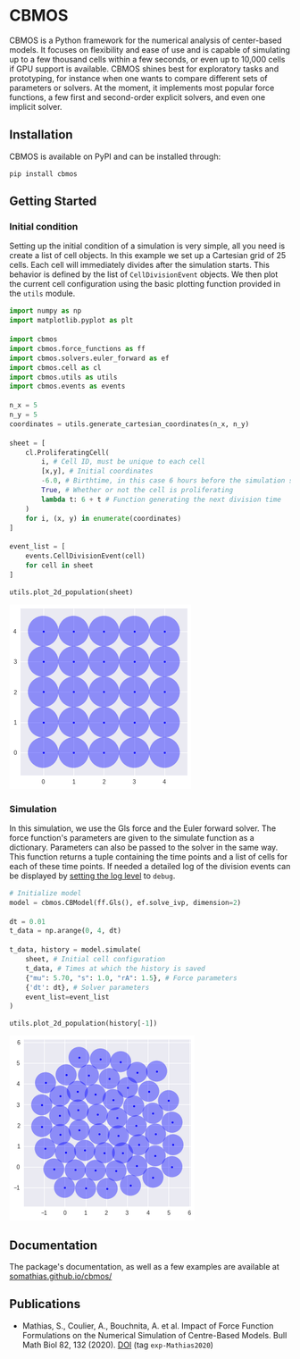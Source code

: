 # CBMOS

CBMOS is a Python framework for the numerical analysis of center-based models.
It focuses on flexibility and ease of use and is capable of simulating up to a
few thousand cells within a few seconds, or even up to 10,000 cells if GPU
support is available. CBMOS shines best for exploratory tasks and prototyping,
for instance when one wants to compare different sets of parameters or solvers.
At the moment, it implements most popular force functions, a few first and
second-order explicit solvers, and even one implicit solver.

## Installation
CBMOS is available on PyPI and can be installed through:
```
pip install cbmos
```

## Getting Started
### Initial condition

Setting up the initial condition of a simulation is very simple, all you need is create a list of cell objects. In this example we set up a Cartesian grid of 25 cells. Each cell will immediately divides after the simulation starts. This behavior is defined by the list of `CellDivisionEvent` objects. We then plot the current cell configuration using the basic plotting function provided in the `utils` module.


```python
import numpy as np
import matplotlib.pyplot as plt

import cbmos
import cbmos.force_functions as ff
import cbmos.solvers.euler_forward as ef
import cbmos.cell as cl
import cbmos.utils as utils
import cbmos.events as events

n_x = 5
n_y = 5
coordinates = utils.generate_cartesian_coordinates(n_x, n_y)

sheet = [
    cl.ProliferatingCell(
        i, # Cell ID, must be unique to each cell
        [x,y], # Initial coordinates
        -6.0, # Birthtime, in this case 6 hours before the simulation starts
        True, # Whether or not the cell is proliferating
        lambda t: 6 + t # Function generating the next division time
    )
    for i, (x, y) in enumerate(coordinates)
]

event_list = [
    events.CellDivisionEvent(cell)
    for cell in sheet
]
```


```python
utils.plot_2d_population(sheet)
```

![png](.images/output_4_0.png)

### Simulation

In this simulation, we use the Gls force and the Euler forward solver. The force function's parameters are given to the simulate function as a dictionary. Parameters can also be passed to the solver in the same way. This function returns a tuple containing the time points and a list of cells for each of these time points. If needed a detailed log of the division events can be displayed by [setting the log level](https://docs.python.org/3/howto/logging.html) to `debug`.


```python
# Initialize model
model = cbmos.CBModel(ff.Gls(), ef.solve_ivp, dimension=2)

dt = 0.01
t_data = np.arange(0, 4, dt)

t_data, history = model.simulate(
    sheet, # Initial cell configuration
    t_data, # Times at which the history is saved
    {"mu": 5.70, "s": 1.0, "rA": 1.5}, # Force parameters
    {'dt': dt}, # Solver parameters
    event_list=event_list
)
```


```python
utils.plot_2d_population(history[-1])
```


![png](.images/output_8_0.png)


## Documentation
The package's documentation, as well as a few examples are available at
[somathias.github.io/cbmos/](https://somathias.github.io/cbmos/)

## Publications

- Mathias, S., Coulier, A., Bouchnita, A. et al. Impact of Force Function
  Formulations on the Numerical Simulation of Centre-Based Models. Bull Math
  Biol 82, 132 (2020). [DOI](https://doi.org/10.1007/s11538-020-00810-2) (tag `exp-Mathias2020`)
